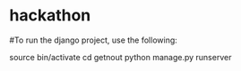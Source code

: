 # hackathon

#To run the django project, use the following:

source bin/activate
cd getnout
python manage.py runserver

